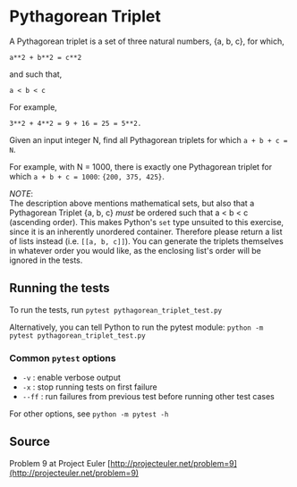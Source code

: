 # Pythagorean Triplet

A Pythagorean triplet is a set of three natural numbers, {a, b, c}, for
which,

```text
a**2 + b**2 = c**2
```

and such that,

```text
a < b < c
```

For example,

```text
3**2 + 4**2 = 9 + 16 = 25 = 5**2.
```

Given an input integer N, find all Pythagorean triplets for which `a + b + c = N`.

For example, with N = 1000, there is exactly one Pythagorean triplet for which `a + b + c = 1000`: `{200, 375, 425}`.

*NOTE*:  
The description above mentions mathematical sets, but also that a Pythagorean Triplet {a, b, c} _must_ be ordered such that a < b < c (ascending order). This makes Python's `set` type unsuited to this exercise, since it is an inherently unordered container. Therefore please return a list of lists instead (i.e. `[[a, b, c]]`). You can generate the triplets themselves in whatever order you would like, as the enclosing list's order will be ignored in the tests.

## Running the tests

To run the tests, run `pytest pythagorean_triplet_test.py`

Alternatively, you can tell Python to run the pytest module:
`python -m pytest pythagorean_triplet_test.py`

### Common `pytest` options

- `-v` : enable verbose output
- `-x` : stop running tests on first failure
- `--ff` : run failures from previous test before running other test cases

For other options, see `python -m pytest -h`

## Source

Problem 9 at Project Euler [http://projecteuler.net/problem=9](http://projecteuler.net/problem=9)
